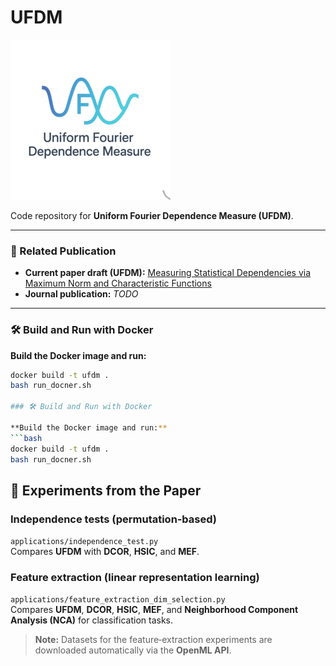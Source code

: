 # UFDM
![UFDM](ufdm.png "UFDM")

Code repository for **Uniform Fourier Dependence Measure (UFDM)**.

---

### 📄 Related Publication

- **Current paper draft (UFDM):** [Measuring Statistical Dependencies via Maximum Norm and Characteristic Functions](https://www.researchgate.net/publication/360919080_Measuring_Statistical_Dependencies_via_Maximum_Norm_and_Characteristic_Functions)  
- **Journal publication:** *TODO*

---

### 🛠 Build and Run with Docker

**Build the Docker image and run:**
```bash
docker build -t ufdm .
bash run_docner.sh

### 🛠 Build and Run with Docker

**Build the Docker image and run:**
```bash
docker build -t ufdm .
bash run_docner.sh
```

## 🔬 Experiments from the Paper

### Independence tests (permutation‑based)
`applications/independence_test.py`  
Compares **UFDM** with **DCOR**, **HSIC**, and **MEF**.

### Feature extraction (linear representation learning)
`applications/feature_extraction_dim_selection.py`  
Compares **UFDM**, **DCOR**, **HSIC**, **MEF**, and **Neighborhood Component Analysis (NCA)** for classification tasks.

> **Note:** Datasets for the feature‑extraction experiments are downloaded automatically via the **OpenML API**.

